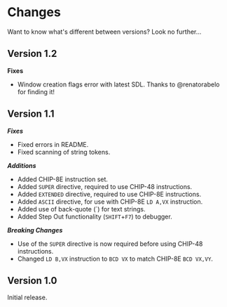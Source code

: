 # Changes

Want to know what's different between versions? Look no further...

## Version 1.2

__Fixes__

* Window creation flags error with latest SDL. Thanks to @renatorabelo for finding it!

## Version 1.1

___Fixes___

* Fixed errors in README.
* Fixed scanning of string tokens.

___Additions___

* Added CHIP-8E instruction set.
* Added `SUPER` directive, required to use CHIP-48 instructions.
* Added `EXTENDED` directive, required to use CHIP-8E instructions.
* Added `ASCII` directive, for use with CHIP-8E `LD A,VX` instruction.
* Added use of back-quote (`) for text strings.
* Added Step Out functionality (`SHIFT`+`F7`) to debugger.

___Breaking Changes___

* Use of the `SUPER` directive is now required before using CHIP-48 instructions.
* Changed `LD B,VX` instruction to `BCD VX` to match CHIP-8E `BCD VX,VY`.

## Version 1.0

Initial release.

